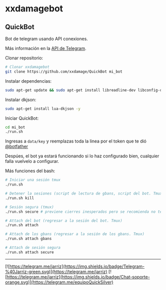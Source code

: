 # xxdamagebot

QuickBot
-------------------------
Bot de telegram usando API conexiones.

Más información en la [API de Telegram](https://core.telegram.org/bots/api).


Clonar repositorio:

```bash
# Clonar xxdamagebot
git clone https://github.com/xxdamage/QuickBot mi_bot
```
Instalar dependencias:

```bash
sudo apt-get update && sudo apt-get install libreadline-dev libconfig-dev libssl-dev lua5.2 liblua5.2-dev libevent-dev make unzip git redis-server g++ libjansson-dev libpython-dev expat libexpat1-dev tmux subversion && wget http://luarocks.org/releases/luarocks-2.2.2.tar.gz && tar zxpf luarocks-2.2.2.tar.gz && cd luarocks-2.2.2 && sudo ./configure && sudo make bootstrap && sudo luarocks install luasocket && sudo luarocks install luasec && sudo luarocks install redis-lua && sudo luarocks install lua-term && sudo luarocks install serpent && sudo apt-get install curl && cd .. && sudo rm -Rf luarocks-2.2.2.tar.gz && sudo rm -Rf luarocks-2.2.2 
 ```
 
 Instalar dkjson:
 ```bash
 sudo apt-get install lua-dkjson -y
 ```
 
Iniciar QuickBot: 

```bash
cd mi_bot
./run.sh
```

Ingresas a ``data/key`` y reemplazas toda la linea por el token que te dió [@botfather](http://telegram.me/botfather)

Despúes, el bot ya estará funcionando si lo haz configurado bien, cualquier falla vuelvelo a configurar.



Más funciones del bash:

```bash
# Iniciar una sesión tmux
./run.sh

# Detener la sesiones (script de lectura de gbans, script del bot. Tmux y sesión segura)
./run.sh kill

# Sesión segura (tmux)
./run.sh secure # previene cierres inesperados pero se recomienda no tener errores de código porque generará un bucle

# Attach del bot (regresar a la sesión del bot. Tmux)
./run.sh attach

# Attach de los gbans (regresar a la sesión de los gbans. Tmux)
./run.sh attach gbans

# Attach de sesión segura
./run.sh attach secure
```
--------------------
[![https://telegram.me/jarriz](https://img.shields.io/badge/Telegram-%40Jarriz-green.svg)](https://telegram.me/jarriz)
[![https://telegram.me/jarriz](https://img.shields.io/badge/Chat-soporte-orange.svg)](https://telegram.me/equipoQuickSilver)
